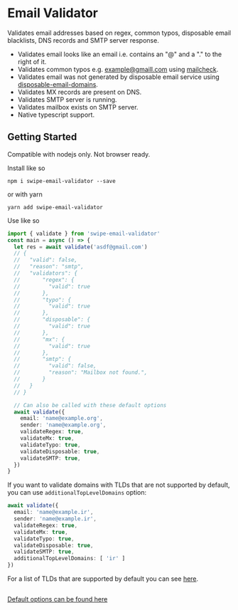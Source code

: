 # Email Validator

Validates email addresses based on regex, common typos, disposable email blacklists, DNS records and SMTP server response.

- Validates email looks like an email i.e. contains an "@" and a "." to the right of it.
- Validates common typos e.g. example@gmaill.com using [mailcheck](https://github.com/mailcheck/mailcheck).
- Validates email was not generated by disposable email service using [disposable-email-domains](https://github.com/ivolo/disposable-email-domains).
- Validates MX records are present on DNS.
- Validates SMTP server is running.
- Validates mailbox exists on SMTP server.
- Native typescript support.

## Getting Started

Compatible with nodejs only. Not browser ready.

Install like so

```
npm i swipe-email-validator --save
```

or with yarn

```
yarn add swipe-email-validator
```

Use like so

```typescript
import { validate } from 'swipe-email-validator'
const main = async () => {
  let res = await validate('asdf@gmail.com')
  // {
  //   "valid": false,
  //   "reason": "smtp",
  //   "validators": {
  //       "regex": {
  //         "valid": true
  //       },
  //       "typo": {
  //         "valid": true
  //       },
  //       "disposable": {
  //         "valid": true
  //       },
  //       "mx": {
  //         "valid": true
  //       },
  //       "smtp": {
  //         "valid": false,
  //         "reason": "Mailbox not found.",
  //       }
  //   }
  // }

  // Can also be called with these default options
  await validate({
    email: 'name@example.org',
    sender: 'name@example.org',
    validateRegex: true,
    validateMx: true,
    validateTypo: true,
    validateDisposable: true,
    validateSMTP: true,
  })
}
```

If you want to validate domains with TLDs that are not supported by default, you can use `additionalTopLevelDomains` option:

```typescript
await validate({
  email: 'name@example.ir',
  sender: 'name@example.ir',
  validateRegex: true,
  validateMx: true,
  validateTypo: true,
  validateDisposable: true,
  validateSMTP: true,
  additionalTopLevelDomains: [ 'ir' ]
})
```
For a list of TLDs that are supported by default you can see [here](https://github.com/mailcheck/mailcheck/blob/afca031b4ce1cdc6e3ecbe88198f41b4835f81e3/src/mailcheck.js#L31).

##

[Default options can be found here](https://github.com/Royanosh/deep-email-validator/blob/8bbd9597a7ce435f0a77889a45daccdd5d7c3488/src/options/options.ts#L1)

